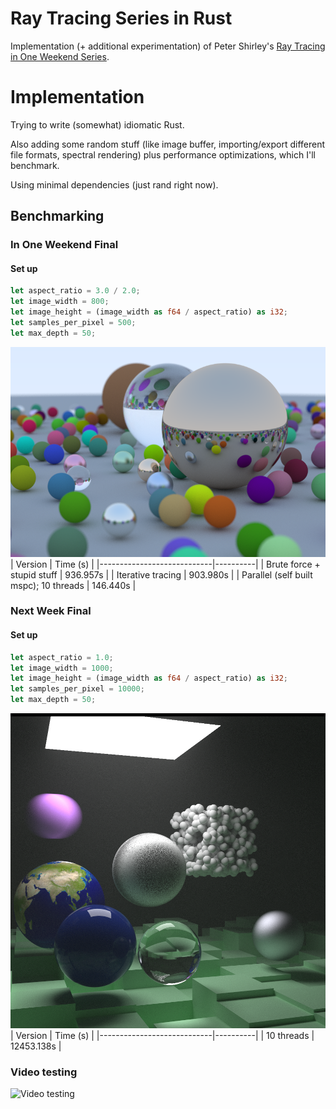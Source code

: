 # Ray Tracing Series in Rust

Implementation (+ additional experimentation) of Peter Shirley's [Ray Tracing in One Weekend Series](https://raytracing.github.io/).

# Implementation

Trying to write (somewhat) idiomatic Rust.

Also adding some random stuff (like image buffer, importing/export different file formats, spectral rendering) plus performance optimizations, which I'll benchmark.

Using minimal dependencies (just rand right now).

## Benchmarking
### In One Weekend Final
#### Set up
```Rust
let aspect_ratio = 3.0 / 2.0;
let image_width = 800;
let image_height = (image_width as f64 / aspect_ratio) as i32;
let samples_per_pixel = 500;
let max_depth = 50;
```
![Ray Tracing in One Week Final Image](/images/book1.png)
| Version                    | Time (s) |
|----------------------------|----------|
| Brute force + stupid stuff | 936.957s |
| Iterative tracing          | 903.980s |
| Parallel (self built mspc); 10 threads | 146.440s |

### Next Week Final
#### Set up
```Rust
let aspect_ratio = 1.0;
let image_width = 1000;
let image_height = (image_width as f64 / aspect_ratio) as i32;
let samples_per_pixel = 10000;
let max_depth = 50;
```
![Ray Tracing in One Week Final Image](/images/book2.png)
| Version                    | Time (s) |
|----------------------------|----------|
| 10 threads | 12453.138s |

### Video testing
![Video testing](/images/bouncing.gif)


